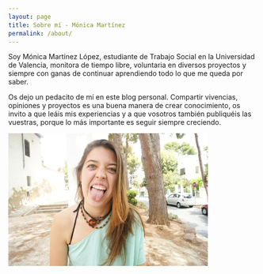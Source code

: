 ```yaml
---
layout: page
title: Sobre mí - Mónica Martínez
permalink: /about/
---
```


Soy Mónica Martínez López, estudiante de Trabajo Social en la Universidad de Valencia, monitora de tiempo libre, voluntaria en diversos proyectos y siempre con ganas de continuar aprendiendo todo lo que me queda por saber.

Os dejo un pedacito de mí en este blog personal. Compartir vivencias, opiniones y proyectos es una buena manera de crear conocimiento, os invito a que leáis mis experiencias y a que vosotros también publiquéis las vuestras, porque lo más importante es seguir siempre creciendo.

<img id="circular_logo" src="/images/image.jpg" width="80%">

<div id="contact">
	<a href="mailto:monimarlo3@gmail.com"><i class="fa fa-envelope"></i></a>
	<a href="https://www.linkedin.com/in/m%C3%B3nica-mart%C3%ADnez-l%C3%B3pez-1b2929120" target="_blank"><i class="fa fa-linkedin"></i></a>
	<a href="https://twitter.com/monimarlo3" target="_blank"><i class="fa fa-twitter"></i></a>
	<a href="https://github.com/monimarlo" target="_blank"><i class="fa fa-github"></i></a>
</div>



